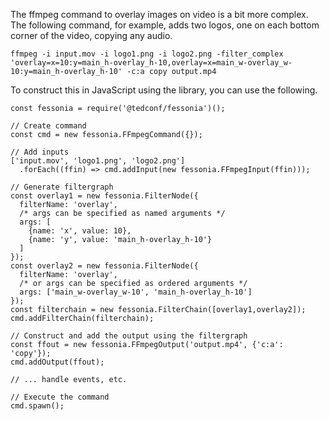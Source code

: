 The ffmpeg command to overlay images on video is a bit more complex. The
following command, for example, adds two logos, one on each bottom corner
of the video, copying any audio.

```{bash}
ffmpeg -i input.mov -i logo1.png -i logo2.png -filter_complex 'overlay=x=10:y=main_h-overlay_h-10,overlay=x=main_w-overlay_w-10:y=main_h-overlay_h-10' -c:a copy output.mp4
```

To construct this in JavaScript using the library, you can use the following.

```{javascript}
const fessonia = require('@tedconf/fessonia')();

// Create command
const cmd = new fessonia.FFmpegCommand({});

// Add inputs
['input.mov', 'logo1.png', 'logo2.png']
  .forEach((ffin) => cmd.addInput(new fessonia.FFmpegInput(ffin)));

// Generate filtergraph
const overlay1 = new fessonia.FilterNode({
  filterName: 'overlay',
  /* args can be specified as named arguments */
  args: [
    {name: 'x', value: 10},
    {name: 'y', value: 'main_h-overlay_h-10'}
  ]
});
const overlay2 = new fessonia.FilterNode({
  filterName: 'overlay',
  /* or args can be specified as ordered arguments */
  args: ['main_w-overlay_w-10', 'main_h-overlay_h-10']
});
const filterchain = new fessonia.FilterChain([overlay1,overlay2]);
cmd.addFilterChain(filterchain);

// Construct and add the output using the filtergraph
const ffout = new fessonia.FFmpegOutput('output.mp4', {'c:a': 'copy'});
cmd.addOutput(ffout);

// ... handle events, etc.

// Execute the command
cmd.spawn();
```
